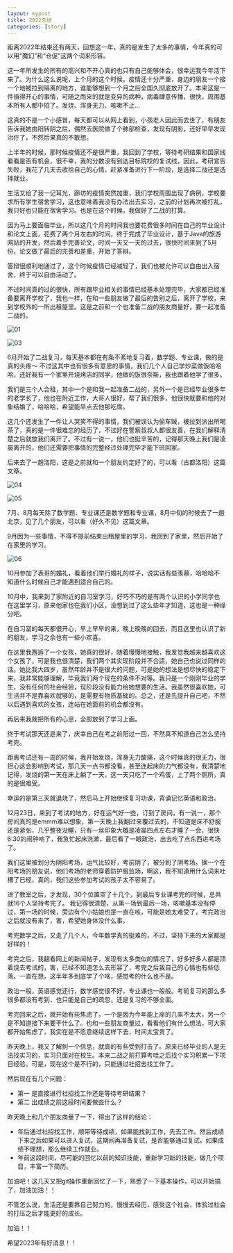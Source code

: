 ```yaml
---
layout: mypost
title: 2022总结
categories: [story]
---
```


距离2022年结束还有两天，回想这一年，真的是发生了太多的事情，今年真的可以用“魔幻”和“仓促”这两个词来形容。

这一年所发生的所有的高兴和不开心真的也只有自己能够体会，很幸运我今年活下来了。为什么这么说呢，上个月的这个时候，疫情还十分严重，身边的朋友一个接一个地被拉到隔离的地方，谁能够想到一个月之后全国久彻底放开了。本来这是一件值得开心的事情，可随之而来的就是变异的病种，病毒肆意传播，很快，周围基本所有人都中招了。发烧、浑身无力、咳嗽不止... 

这真的不是一个小感冒，每天都可以从网上看到，小孩老人因此而去世了，有朋友告诉我她由阳转阴之后，偶然去医院做了个肺部检查，发现有阴影，还好早早发现治疗了，不然后果真的不敢想。

上半年的时候，那时候疫情还不是很严重，我回到了学校，等待考研结果和国家线看看是否有机会，很不幸，我的分数没有到达目标院校的复试线，因此，考研宣告失败，我花了几天去收拾自己的心情，赶紧准备进行下一阶段，是选择二战还是选择就业。

生活又给了我一记耳光，廊坊的疫情突然加重，我们学校周围出现了病例，学校要求所有学生宿舍学习，这也意味着我没有办法出去实习，之前的计划再次被打乱，我只好也只能在宿舍学习。也是在这个时候，我做好了二战的打算。 

因为马上要面临毕业，所以这几个月的时间我也要花费很多时间在自己的毕业设计和论文上面，花费了两个月左右的时间，终于完成了毕业设计，基于Java的旅游网站的开发，然后着手完善论文，时间一天又一天的过去，很快时间来到了5月份，论文做了最后的完善和差重，开始了答辩。

答辩很顺利地通过了，这个时候疫情已经减轻了，我们也被允许可以自由出入宿舍，终于可以自由活动了。

不过时间真的过的很快，所有跟毕业相关的事情已经基本处理完毕，大家都已经准备要离开学校了，我也一样，在和一些朋友做了最后的告别之后，离开了学校，来到学校外的一所出租屋里。这是之前和一个也准备二战的朋友商量好，要一起准备二战的。

![01](01.jpg)



![03](03.png)


6月开始了二战复习，每天基本都在有条不紊地复习着，数学题、专业课，做的是真的头疼～ 不过这其中也有很多有意思的事情，我们几个人自己学炒菜做饭哈哈哈，还好我有一个家里开烧烤店的同学，他做的饭很奈斯，我也跟着他学了很多。

我们是三个人合租，其中一个是和我一起准备二战的，另外一个是已经毕业很多年的老学长了，他也在附近工作，大哥人很好，帮了我们很多，他很快就要和他的对象结婚了，哈哈哈，希望能早点去他那吃席。

这几个还发生了一件让人哭笑不得的事情，我们被误认为偷车贼，被拉到派出所喝茶了，真的是一件很难忘的经历了，不过好在警察叔叔人都很友善，在我们解释清楚之后就放我们离开了。不过有一说一，他们也挺辛苦的，记得那天晚上我们是凌晨离开的，他们还需要把事情的完整经过处理完毕才能下班回家。

后来去了一趟洛阳，这是之前就和一个朋友约定好了的，可以看（古都洛阳）这篇文章。

![04](04.png)

![05](05.jpg)

7月、8月每天除了数学题、专业课还是数学题和专业课，8月中旬的时候去了一趟北京，见了几个朋友，可以看（好久不见）这篇文章。

9月因为一些事情，不得不提前结束出租屋里的学习，我回到了家里，然后开始了在家里的学习。

![06](06.png)

10月参加了表哥的婚礼，看着他们举行婚礼的样子，说实话有些羡慕，哈哈哈不知道什么时候自己才能遇到适合自己的。

10月中，我来到了家附近的自习室学习，好巧不巧的是有两个认识的小学同学也在这里学习，原来他家也在我们小区，没想到过了这么些年才知道，这也是一种缘分吧。

在自习室的每天都很开心，早上早早的来，晚上晚晚的回去，而且这里也认识了新的朋友，学习之余也有一些小欢喜。


在这里我邂逅了一个女孩，她真的很好，随着慢慢地接触，我发觉我越来越喜欢这个女孩了，可是我也很清楚，我们两个其实现阶段并不合适，她自己也说过同样的话。她比我大四岁，虽然年龄并不是很大的问题，可是她的想法是想尽快的稳定下来，我非常能够理解，毕竟我们两个现在的条件不对等。我只是一个刚刚毕业的学生，没有任何的社会经验，现阶段没有能力给她想要的生活。我虽然很喜欢她，可生活并不是靠喜欢就够的，是需要有物质基础的。总之，还是先提升自己吧，不然以后遇到喜欢的女孩，连站在她面前的机会都没有。

再后来我就把所有的心思，全部放到了学习上面。

终于考试那天还是来了，庆幸自己在考之前阳过一回，不然真不知道自己怎么坚持考完。

距离考试还有一周的时候，我开始发烧，浑身无力酸痛，这个时候真的很无力，很担心这会影响到考试，那几天一点书都没看，甚至连起床的力气都没有，我清楚地记得，发烧的第一天在床上躺了一天，这一天只吃了一个鸡蛋，上了两个厕所，真的是很难受。

幸运的是第三天就退烧了，然后马上开始继续复习功课，背诵记忆英语和政治。

12月23日，来到了考试的地方，好在运气好一些，订到了房间，有一说一，那个房间真的是emmm难以想象，第一天晚上我翻过来覆过去的，不知道是床不舒服还是紧张，几乎整夜没睡，只有一丝印象大概是凌晨四点左右才睡了一会，很快6:30的闹钟响了，我急忙起床洗漱，最后看了一眼政治，出去吃了点东西进考场了。

我们这里被划分为阴阳考场，运气比较好，考前阴了，被分到了阴考场。据一个在阳考场的朋友说，他们考场的老师穿着防护服监场，啊这，我不知道用什么词来吐槽了已经，真的，我们这些参加考试的孩子太不容易了。

进了教室之后，才发现，30个位置空了十几个，到最后专业课考完的时候，总共就16个人坚持考完了。
我记得很清楚，从第一场到最后一场，咳嗽基本没有停过，第一场的时候，旁边有个小姑娘也是一直在咳，可能是她太难受了，考完政治之后就没有来了，害，希望她身体没什么事。

考完数学之后，又走了几个人，今年数学真的挺难的，不过，坚持下来的大家都是好样的！

考完之后，我翻看网上的新闻帖子，发现有太多类似的情况了，好多好多人都是顶着烧去考试的，害，已经不知道怎么去形容了，考完之后我自己的心情也有些低落。一直在想，这半年多到底学了个啥，感觉考的什么也不是。

政治一般，英语感觉还行，数学感觉很不好，专业课也一般般。考前复习的那么多很多都没有考到，也只能是自己的疏忽，还是复习的不够全面。

考完回来之后，就开始有些焦虑了，一个是因为今年能上岸的几率不太大，另一个是不知道接下来要干什么了。也和一些朋友商量过，看看他们有什么想法，可大家都开始焦虑了，我实在是不愿意继续这样下去，时间太宝贵了。

昨天晚上，我又了解到一个信息，就真的有些受到打击了。原来已经毕业的人是无法找实习的，实习只面对在校生。本来二战之前打算考哇之后找个实习积累一下项目经验，可是，现在这个是不行的，只能通过社招去找工作了。

然后现在有几个问题：

* 第一 是直接进行社招找工作还是等待考研结果？
* 第二 出成绩之前这段时间要做些什么？

昨天晚上和几个朋友商量了一下，得出了这样的结论：

* 年后通过社招找工作，顺带等待成绩，如果能找到工作，先去工作。然后成绩下来之后如果可以进入复试，这期间再准备复试，是否能够通过复试。如果成绩不理想，那么继续工作就业。
* 年前这段时间，尽可能的回忆以前的知识技能，重新学习新的技能，做几个项目，丰富一下简历。


加油吧！这几天又把git操作重新回忆了一下，熟悉了一下基本操作，可以开始搞了，加油加油！！

不管怎么说，生活还是要靠自己努力的，慢慢去经历，感受这个社会，体验过社会的打压之后才能更好的成长。

加油！！ 

希望2023年有好消息！！








